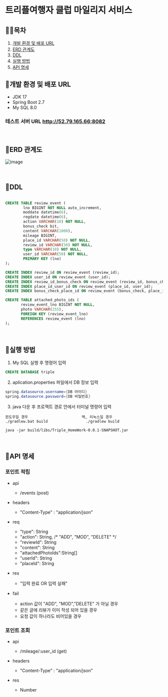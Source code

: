 # 트리플여행자 클럽 마일리지 서비스


 
## 👨‍💻목차

1. [개발 환경 및 배포 URL](#개발-환경-및-배포-URL)
2. [ERD 관계도](#ERD-관계도)
3. [DDL](#DDL)
4. [실행 방법](#실행-방법)
5. [API 명세](#API-명세)

</details>

## 📌개발 환경 및 배포 URL
- JDK 17
- Spring Boot 2.7
- My SQL 8.0

### 테스트 서버 URL http://52.79.165.66:8082
 
<br/>
 
## 📌ERD 관계도
![image](https://user-images.githubusercontent.com/64072136/175482986-0cd668c9-c678-482f-9587-8f2facbe72c9.png)

<br/>

## 📌DDL
```sql

CREATE TABLE review_event (
        lno BIGINT NOT NULL auto_increment,
        moddate datetime(6),
        regdate datetime(6),
        action VARCHAR(10) NOT NULL,
        bonus_check bit,
        content VARCHAR(1000),
        mileage BIGINT,
        place_id VARCHAR(50) NOT NULL,
        review_id VARCHAR(50) NOT NULL,
        type VARCHAR(10) NOT NULL,
        user_id VARCHAR(50) NOT NULL,
        PRIMARY KEY (lno)
);

CREATE INDEX review_id ON review_event (review_id);
CREATE INDEX user_id ON review_event (user_id);
CREATE INDEX review_id_bonus_check ON review_event (review_id, bonus_check);
CREATE INDEX place_id_user_id ON review_event (place_id, user_id);
CREATE INDEX bonus_check_place_id ON review_event (bonus_check, place_id);

CREATE TABLE attached_photo_ids (
       review_event_lno BIGINT NOT NULL,
       photo VARCHAR(255),
       FOREIGN KEY (review_event_lno) 
       REFERENCES review_event (lno)
);

```

<br/>

## 📌실행 방법
1. My SQL 실행 후 명령어 입력
```sql
CREATE DATABASE triple
```
2. aplication.properties 파일에서 DB 정보 입력
```java
spring.datasource.username={DB 아이디}
spring.datasource.password={DB 비밀번호}
```
3. java 다운 후 프로젝트 경로 안에서 터미널 명령어 입력
```
윈도우일 경우                        맥, 리눅스일 경우
./gradlew.bat build                 ./gradlew build

java -jar build/libs/Triple_HomeWork-0.0.1-SNAPSHOT.jar 
```
<br/>

## 📌API 명세
### 포인트 적립
- api
  - /events (post)

- headers
  - "Content-Type" : "application/json"
  
- req
  - "type": String
  - "action": String, /* "ADD", "MOD", "DELETE" */
  - "reviewId": String
  - "content": String
  - "attachedPhotoIds":String[]
  - "userId": String
  - "placeId": String
  
- res
  - "입력 완료 OR 입력 실패"
  
- fail
  - action 값이 "ADD", "MOD","DELETE" 가 아닐 경우
  - 같은 글에 리뷰가 이미 작성 되어 있을 경우
  - 요청 값이 하나라도 비어있을 경우
  
### 포인트 조회
- api
  - /mileage/:user_id (get)
  
- headers
  - "Content-Type" : "application/json"
  
- res
  - Number
